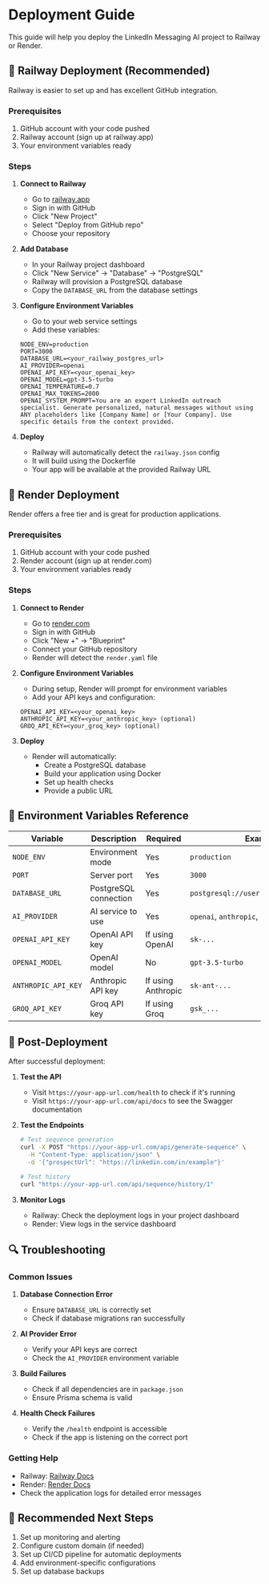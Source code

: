 # Deployment Guide

This guide will help you deploy the LinkedIn Messaging AI project to Railway or Render.

## 🚂 Railway Deployment (Recommended)

Railway is easier to set up and has excellent GitHub integration.

### Prerequisites
1. GitHub account with your code pushed
2. Railway account (sign up at railway.app)
3. Your environment variables ready

### Steps

1. **Connect to Railway**
   - Go to [railway.app](https://railway.app)
   - Sign in with GitHub
   - Click "New Project"
   - Select "Deploy from GitHub repo"
   - Choose your repository

2. **Add Database**
   - In your Railway project dashboard
   - Click "New Service" → "Database" → "PostgreSQL"
   - Railway will provision a PostgreSQL database
   - Copy the `DATABASE_URL` from the database settings

3. **Configure Environment Variables**
   - Go to your web service settings
   - Add these variables:
   ```
   NODE_ENV=production
   PORT=3000
   DATABASE_URL=<your_railway_postgres_url>
   AI_PROVIDER=openai
   OPENAI_API_KEY=<your_openai_key>
   OPENAI_MODEL=gpt-3.5-turbo
   OPENAI_TEMPERATURE=0.7
   OPENAI_MAX_TOKENS=2000
   OPENAI_SYSTEM_PROMPT=You are an expert LinkedIn outreach specialist. Generate personalized, natural messages without using ANY placeholders like [Company Name] or [Your Company]. Use specific details from the context provided.
   ```

4. **Deploy**
   - Railway will automatically detect the `railway.json` config
   - It will build using the Dockerfile
   - Your app will be available at the provided Railway URL

## 🎨 Render Deployment

Render offers a free tier and is great for production applications.

### Prerequisites
1. GitHub account with your code pushed
2. Render account (sign up at render.com)
3. Your environment variables ready

### Steps

1. **Connect to Render**
   - Go to [render.com](https://render.com)
   - Sign in with GitHub
   - Click "New +" → "Blueprint"
   - Connect your GitHub repository
   - Render will detect the `render.yaml` file

2. **Configure Environment Variables**
   - During setup, Render will prompt for environment variables
   - Add your API keys and configuration:
   ```
   OPENAI_API_KEY=<your_openai_key>
   ANTHROPIC_API_KEY=<your_anthropic_key> (optional)
   GROQ_API_KEY=<your_groq_key> (optional)
   ```

3. **Deploy**
   - Render will automatically:
     - Create a PostgreSQL database
     - Build your application using Docker
     - Set up health checks
     - Provide a public URL

## 🔧 Environment Variables Reference

| Variable | Description | Required | Example |
|----------|-------------|----------|---------|
| `NODE_ENV` | Environment mode | Yes | `production` |
| `PORT` | Server port | Yes | `3000` |
| `DATABASE_URL` | PostgreSQL connection | Yes | `postgresql://user:pass@host:5432/db` |
| `AI_PROVIDER` | AI service to use | Yes | `openai`, `anthropic`, or `groq` |
| `OPENAI_API_KEY` | OpenAI API key | If using OpenAI | `sk-...` |
| `OPENAI_MODEL` | OpenAI model | No | `gpt-3.5-turbo` |
| `ANTHROPIC_API_KEY` | Anthropic API key | If using Anthropic | `sk-ant-...` |
| `GROQ_API_KEY` | Groq API key | If using Groq | `gsk_...` |

## 🚀 Post-Deployment

After successful deployment:

1. **Test the API**
   - Visit `https://your-app-url.com/health` to check if it's running
   - Visit `https://your-app-url.com/api/docs` to see the Swagger documentation

2. **Test the Endpoints**
   ```bash
   # Test sequence generation
   curl -X POST "https://your-app-url.com/api/generate-sequence" \
     -H "Content-Type: application/json" \
     -d '{"prospectUrl": "https://linkedin.com/in/example"}'
   
   # Test history
   curl "https://your-app-url.com/api/sequence/history/1"
   ```

3. **Monitor Logs**
   - Railway: Check the deployment logs in your project dashboard
   - Render: View logs in the service dashboard

## 🔍 Troubleshooting

### Common Issues

1. **Database Connection Error**
   - Ensure `DATABASE_URL` is correctly set
   - Check if database migrations ran successfully

2. **AI Provider Error**
   - Verify your API keys are correct
   - Check the `AI_PROVIDER` environment variable

3. **Build Failures**
   - Check if all dependencies are in `package.json`
   - Ensure Prisma schema is valid

4. **Health Check Failures**
   - Verify the `/health` endpoint is accessible
   - Check if the app is listening on the correct port

### Getting Help

- Railway: [Railway Docs](https://docs.railway.app/)
- Render: [Render Docs](https://render.com/docs)
- Check the application logs for detailed error messages

## 🎯 Recommended Next Steps

1. Set up monitoring and alerting
2. Configure custom domain (if needed)
3. Set up CI/CD pipeline for automatic deployments
4. Add environment-specific configurations
5. Set up database backups
